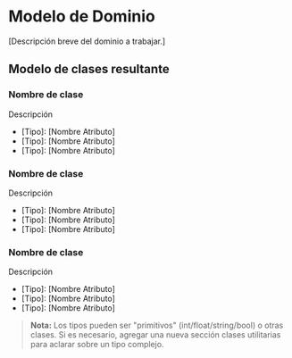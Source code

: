 Modelo de Dominio
=================

[Descripción breve del dominio a trabajar.]

## Modelo de clases resultante

### Nombre de clase ###
Descripción
- [Tipo]: [Nombre Atributo]
- [Tipo]: [Nombre Atributo]
- [Tipo]: [Nombre Atributo]

### Nombre de clase ###
Descripción
- [Tipo]: [Nombre Atributo]
- [Tipo]: [Nombre Atributo]
- [Tipo]: [Nombre Atributo]

### Nombre de clase ###
Descripción
- [Tipo]: [Nombre Atributo]
- [Tipo]: [Nombre Atributo]
- [Tipo]: [Nombre Atributo]


> **Nota:** Los tipos pueden ser "primitivos" (int/float/string/bool) o otras clases. Si es necesario, agregar una nueva sección clases utilitarias para aclarar sobre un tipo complejo.